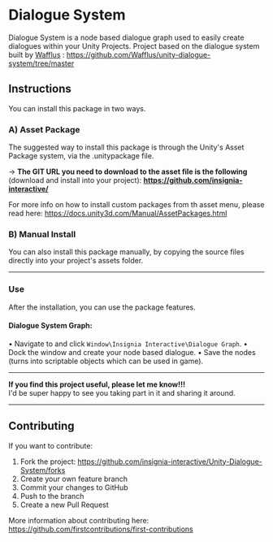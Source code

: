 # Dialogue System
Dialogue System is a node based dialogue graph used to easily create dialogues within your Unity Projects. Project based on the dialogue system built by [Wafflus](https://github.com/Wafflus) : https://github.com/Wafflus/unity-dialogue-system/tree/master

## Instructions
You can install this package in two ways.
### A) Asset Package
The suggested way to install this package is through the Unity's Asset Package system, via the .unitypackage file.

-> **The GIT URL you need to download to the asset file is the following** (download and install into your project): **https://github.com/insignia-interactive/**

For more info on how to install custom packages from th asset menu, please read here: https://docs.unity3d.com/Manual/AssetPackages.html

### B) Manual Install
You can also install this package manually, by copying the source files directly into your project's assets folder.

---

### Use
After the installation, you can use the package features.
#### Dialogue System Graph:
• Navigate to and click `Window\Insignia Interactive\Dialogue Graph`.
• Dock the window and create your node based dialogue.
• Save the nodes (turns into scriptable objects which can be used in game).

---

**If you find this project useful, please let me know!!!**\
I'd be super happy to see you taking part in it and sharing it around.

---

## Contributing
If you want to contribute:

1. Fork the project: https://github.com/insignia-interactive/Unity-Dialogue-System/forks
2. Create your own feature branch
3. Commit your changes to GitHub
4. Push to the branch 
5. Create a new Pull Request

More information about contributing here: https://github.com/firstcontributions/first-contributions
